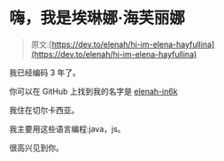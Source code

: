 # 嗨，我是埃琳娜·海芙丽娜

> 原文:[https://dev.to/elenah/hi-im-elena-hayfullina](https://dev.to/elenah/hi-im-elena-hayfullina)

我已经编码 3 年了。

你可以在 GitHub 上找到我的名字是 [elenah-in6k](https://github.com/elenah-in6k)

我住在切尔卡西亚。

我主要用这些语言编程:java，js。

很高兴见到你。